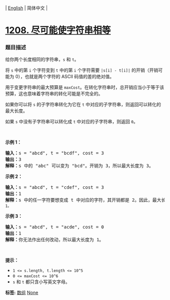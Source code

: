 | [English](README_EN.md) | 简体中文 |

# [1208. 尽可能使字符串相等](https://leetcode-cn.com/problems/get-equal-substrings-within-budget)
 ### 题目描述
<p>给你两个长度相同的字符串，<code>s</code> 和 <code>t</code>。</p>

<p>将 <code>s</code>&nbsp;中的第&nbsp;<code>i</code>&nbsp;个字符变到&nbsp;<code>t</code>&nbsp;中的第 <code>i</code> 个字符需要&nbsp;<code>|s[i] - t[i]|</code>&nbsp;的开销（开销可能为 0），也就是两个字符的 ASCII 码值的差的绝对值。</p>

<p>用于变更字符串的最大预算是&nbsp;<code>maxCost</code>。在转化字符串时，总开销应当小于等于该预算，这也意味着字符串的转化可能是不完全的。</p>

<p>如果你可以将 <code>s</code> 的子字符串转化为它在 <code>t</code> 中对应的子字符串，则返回可以转化的最大长度。</p>

<p>如果 <code>s</code> 中没有子字符串可以转化成 <code>t</code> 中对应的子字符串，则返回 <code>0</code>。</p>

<p>&nbsp;</p>

<p><strong>示例 1：</strong></p>

<pre><strong>输入：</strong>s = &quot;abcd&quot;, t = &quot;bcdf&quot;, cost = 3
<strong>输出：</strong>3
<strong>解释：</strong>s<strong> </strong>中的<strong> </strong>&quot;abc&quot; 可以变为 &quot;bcd&quot;。开销为 3，所以最大长度为 3。</pre>

<p><strong>示例 2：</strong></p>

<pre><strong>输入：</strong>s = &quot;abcd&quot;, t = &quot;cdef&quot;, cost = 3
<strong>输出：</strong>1
<strong>解释：</strong>s 中的任一字符要想变成 t 中对应的字符，其开销都是 2。因此，最大长度为<code> 1。</code>
</pre>

<p><strong>示例 3：</strong></p>

<pre><strong>输入：</strong>s = &quot;abcd&quot;, t = &quot;acde&quot;, cost = 0
<strong>输出：</strong>1
<strong>解释：</strong>你无法作出任何改动，所以最大长度为 1。
</pre>

<p>&nbsp;</p>

<p><strong>提示：</strong></p>

<ul>
	<li><code>1 &lt;= s.length, t.length &lt;= 10^5</code></li>
	<li><code>0 &lt;= maxCost &lt;= 10^6</code></li>
	<li><code>s</code> 和&nbsp;<code>t</code>&nbsp;都只含小写英文字母。</li>
</ul>

**标签:**  [数组](https://leetcode-cn.com/tag/array) [None](https://leetcode-cn.com/tag/sliding-window) 